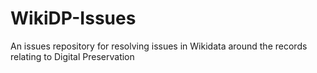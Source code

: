 # WikiDP-Issues
An issues repository for resolving issues in Wikidata around the records relating to Digital Preservation
